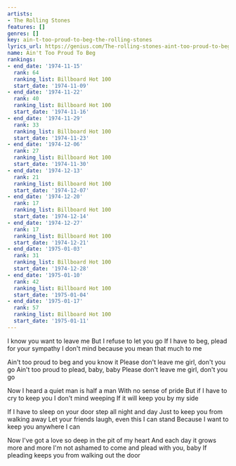 ```yaml
---
artists:
- The Rolling Stones
features: []
genres: []
key: ain-t-too-proud-to-beg-the-rolling-stones
lyrics_url: https://genius.com/The-rolling-stones-aint-too-proud-to-beg-lyrics
name: Ain't Too Proud To Beg
rankings:
- end_date: '1974-11-15'
  rank: 64
  ranking_list: Billboard Hot 100
  start_date: '1974-11-09'
- end_date: '1974-11-22'
  rank: 40
  ranking_list: Billboard Hot 100
  start_date: '1974-11-16'
- end_date: '1974-11-29'
  rank: 33
  ranking_list: Billboard Hot 100
  start_date: '1974-11-23'
- end_date: '1974-12-06'
  rank: 27
  ranking_list: Billboard Hot 100
  start_date: '1974-11-30'
- end_date: '1974-12-13'
  rank: 21
  ranking_list: Billboard Hot 100
  start_date: '1974-12-07'
- end_date: '1974-12-20'
  rank: 17
  ranking_list: Billboard Hot 100
  start_date: '1974-12-14'
- end_date: '1974-12-27'
  rank: 17
  ranking_list: Billboard Hot 100
  start_date: '1974-12-21'
- end_date: '1975-01-03'
  rank: 31
  ranking_list: Billboard Hot 100
  start_date: '1974-12-28'
- end_date: '1975-01-10'
  rank: 42
  ranking_list: Billboard Hot 100
  start_date: '1975-01-04'
- end_date: '1975-01-17'
  rank: 57
  ranking_list: Billboard Hot 100
  start_date: '1975-01-11'
---
```

I know you want to leave me
But I refuse to let you go
If I have to beg, plead for your sympathy
I don't mind because you mean that much to me


Ain't too proud to beg and you know it
Please don't leave me girl, don't you go
Ain't too proud to plead, baby, baby
Please don't leave me girl, don't you go


Now I heard a quiet man is half a man
With no sense of pride
But if I have to cry to keep you I don't mind weeping
If it will keep you by my side

If I have to sleep on your door step all night and day
Just to keep you from walking away
Let your friends laugh, even this I can stand
Because I want to keep you anywhere I can

Now I've got a love so deep in the pit of my heart
And each day it grows more and more
I'm not ashamed to come and plead with you, baby
If pleading keeps you from walking out the door
